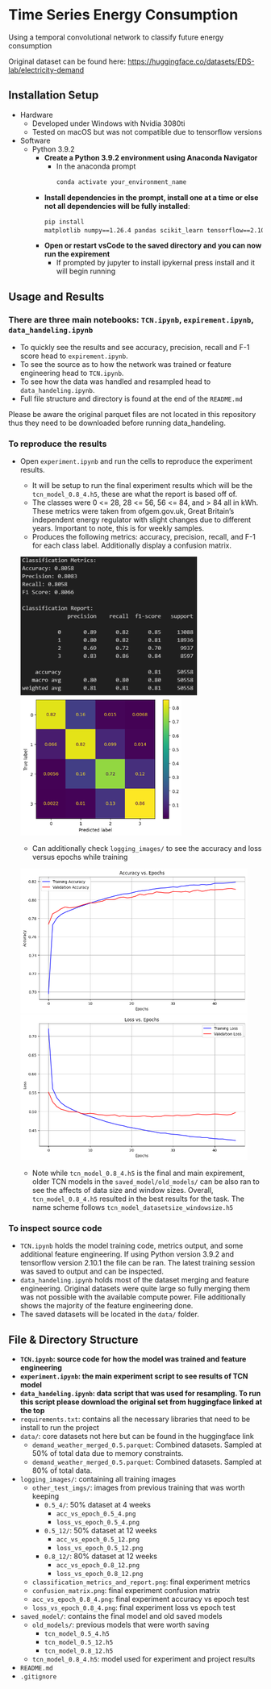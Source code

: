 # Time Series Energy Consumption

Using a temporal convolutional network to classify future energy consumption

Original dataset can be found here: https://huggingface.co/datasets/EDS-lab/electricity-demand

## Installation Setup

- Hardware
  - Developed under Windows with Nvidia 3080ti
  - Tested on macOS but was not compatible due to tensorflow versions
- Software
  - Python 3.9.2
    - **Create a Python 3.9.2 environment using Anaconda Navigator**
      - In the anaconda prompt
        ```bash
        conda activate your_environment_name
        ```
    - **Install dependencies in the prompt, install one at a time or else not all dependencies will be fully installed**:
      ```bash
      pip install
      matplotlib numpy==1.26.4 pandas scikit_learn tensorflow==2.10.1 tensorflow-addons==0.22.0 pyarrow==18.0.0 jupyter keras-tcn --no-dependencies
      ```
    - **Open or restart vsCode to the saved directory and you can now run the expirement**
      - If prompted by jupyter to install ipykernal press install and it will begin running

## Usage and Results

### There are three main notebooks: `TCN.ipynb`, `expirement.ipynb`, `data_handeling.ipynb`

- To quickly see the results and see accuracy, precision, recall and F-1 score head to `expirement.ipynb`.
- To see the source as to how the network was trained or feature engineering head to `TCN.ipynb`.
- To see how the data was handled and resampled head to `data_handeling.ipynb`.
- Full file structure and directory is found at the end of the `README.md`

Please be aware the original parquet files are not located in this repository thus they need to be downloaded before running data_handeling.

### To reproduce the results
- Open `experiment.ipynb` and run the cells to reproduce the experiment results.
  - It will be setup to run the final experiment results which will be the `tcn_model_0.8_4.h5`, these are what the report is based off of.
  - The classes were 0 <= 28, 28 <= 56, 56 <= 84, and > 84 all in kWh. These metrics were taken from ofgem.gov.uk, Great Britain’s independent energy regulator with slight changes due to different years. Important to note, this is for weekly samples.
  - Produces the following metrics: accuracy, precision, recall, and F-1 for each class label. Additionally display a confusion matrix.
    
  [<img src="logging_images/classification_metrics_and_report.png" width="350"/>](logging_images/classification_metrics_and_report.png)
  [<img src="logging_images/confusion_matrix.png" width="320"/>](logging_images/confusion_matrix.png)

  - Can additionally check `logging_images/` to see the accuracy and loss versus epochs while training
    
  [<img src="logging_images/acc_vs_epoch_0.8_4.png" width="450"/>](logging_images/acc_vs_epoch_0.8_4.png)
  [<img src="logging_images/loss_vs_epoch_0.8_4.png" width="450"/>](logging_images/loss_vs_epoch_0.8_4.png)

  - Note while `tcn_model_0.8_4.h5` is the final and main expirement, older TCN models in the `saved_model/old_models/` can be also ran to see the affects of data size and window sizes. Overall, `tcn_model_0.8_4.h5` resulted in the best results for the task. The name scheme follows `tcn_model_datasetsize_windowsize.h5`
 
### To inspect source code
- `TCN.ipynb` holds the model training code, metrics output, and some additional feature engineering. If using Python version 3.9.2 and tensorflow version 2.10.1 the file can be ran. The latest training session was saved to output and can be inspected.
- `data_handeling.ipynb` holds most of the dataset merging and feature engineering. Original datasets were quite large so fully merging them was not possible with the available compute power. File additionally shows the majority of the feature engineering done.
- The saved datasets will be located in the `data/` folder.

## **File & Directory Structure**
- **`TCN.ipynb`: source code for how the model was trained and feature engineering**
- **`experiment.ipynb`: the main experiment script to see results of TCN model**
- **`data_handeling.ipynb`: data script that was used for resampling. To run this script please download the original set from huggingface linked at the top**
- `requirements.txt`: contains all the necessary libraries that need to be install to run the project
- `data/`: core datasets not here but can be found in the huggingface link
  - `demand_weather_merged_0.5.parquet`: Combined datasets. Sampled at 50% of total data due to memory constraints.
  - `demand_weather_merged_0.5.parquet`: Combined datasets. Sampled at 80% of total data.
- `logging_images/`: containing all training images
  - `other_test_imgs/`: images from previous training that was worth keeping
    - `0.5_4/`: 50% dataset at 4 weeks
      - `acc_vs_epoch_0.5_4.png`
      - `loss_vs_epoch_0.5_4.png`
    - `0.5_12/`: 50% dataset at 12 weeks
      - `acc_vs_epoch_0.5_12.png`
      - `loss_vs_epoch_0.5_12.png`
    - `0.8_12/`: 80% dataset at 12 weeks
      - `acc_vs_epoch_0.8_12.png`
      - `loss_vs_epoch_0.8_12.png`
  - `classification_metrics_and_report.png`: final experiment metrics
  - `confusion_matrix.png`: final experiment confusion matrix
  - `acc_vs_epoch_0.8_4.png`: final experiment accuracy vs epoch test
  - `loss_vs_epoch_0.8_4.png`: final experiment loss vs epoch test
- `saved_model/`: contains the final model and old saved models
  - `old_models/`: previous models that were worth saving
    - `tcn_model_0.5_4.h5`
    - `tcn_model_0.5_12.h5`
    - `tcn_model_0.8_12.h5`
  - `tcn_model_0.8_4.h5`: model used for experiment and project results
- `README.md`
- `.gitignore`

